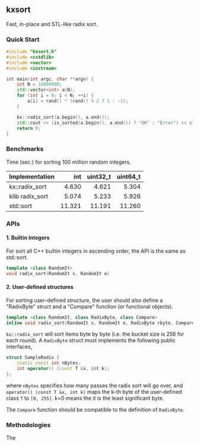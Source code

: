 ## kxsort
Fast, in-place and STL-like radix sort.

### Quick Start

```cpp
#include "kxsort.h"
#include <cstdlib>
#include <vector>
#include <iostream>

int main(int argc, char **argv) {
	int N = 10000000;
	std::vector<int> a(N);
	for (int i = 0; i < N; ++i) {
		a[i] = rand() * (rand() % 2 ? 1 : -1);
	}

	kx::radix_sort(a.begin(), a.end());
	std::cout << (is_sorted(a.begin(), a.end()) ? "OK" : "Error") << std::endl;
	return 0;
}
```

### Benchmarks

Time (sec.) for sorting 100 million random integers.

|Implementation  | int      | uint32_t |  uint64_t |
|:---------------|---------:|---------:|----------:|
|kx::radix_sort  | 4.630    | 4.621    | 5.304     |
|klib radix_sort | 5.074    | 5.233    | 5.926     |
|std::sort       | 11.321   | 11.191   | 11.260    |


### APIs
#### 1. Builtin Integers
For sort all C++ builtin integers in ascending order, the API is the same as std::sort.
```cpp
template <class RandomIt>
void radix_sort(RandomIt s, RandomIt e)
```

#### 2. User-defined structures
For sorting user-defined structure, the user should also define a "RadixByte" struct and a "Compare" function (or functional objects).

```cpp
template <class RandomIt, class RadixByte, class Compare>
inline void radix_sort(RandomIt s, RandomIt e, RadixByte rbyte, Compare cmp)
```

`kx::radix_sort` will sort items byte by byte (i.e. the bucket size is 256 for each round). A `RadixByte` struct must implements the following public interfaces,
```cpp
struct SampleRadix {
    static const int nBytes;
    int operator() (const T &x, int k);
};
```
where `nBytes` specifies how many passes the radix sort will go over, and `operator() (const T &x, int k)`  maps the k-th byte of the user-defined class `T` to `[0, 255]`. k=0 means the it is the least significant byte.

The `Compare` function should be compatible to the definition of `RadixByte`.

### Methodologies

The 
